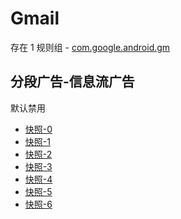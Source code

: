 # Gmail

存在 1 规则组 - [com.google.android.gm](/src/apps/com.google.android.gm.ts)

## 分段广告-信息流广告

默认禁用

- [快照-0](https://i.gkd.li/i/13255698)
- [快照-1](https://i.gkd.li/i/13255698)
- [快照-2](https://i.gkd.li/i/13255700)
- [快照-3](https://i.gkd.li/i/13724271)
- [快照-4](https://i.gkd.li/i/13255701)
- [快照-5](https://i.gkd.li/i/13724287)
- [快照-6](https://i.gkd.li/i/13263279)

